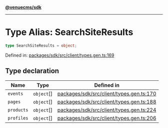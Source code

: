 [**@venuecms/sdk**](../Index.md)

***

# Type Alias: SearchSiteResults

```ts
type SearchSiteResults = object;
```

Defined in: [packages/sdk/src/client/types.gen.ts:169](https://github.com/venuecms/sdk/blob/0048e875fedcd11f329f993e4088b84401af4036/packages/sdk/src/client/types.gen.ts#L169)

## Type declaration

| Name | Type | Defined in |
| ------ | ------ | ------ |
| <a id="events"></a> `events` | `object`[] | [packages/sdk/src/client/types.gen.ts:170](https://github.com/venuecms/sdk/blob/0048e875fedcd11f329f993e4088b84401af4036/packages/sdk/src/client/types.gen.ts#L170) |
| <a id="pages"></a> `pages` | `object`[] | [packages/sdk/src/client/types.gen.ts:188](https://github.com/venuecms/sdk/blob/0048e875fedcd11f329f993e4088b84401af4036/packages/sdk/src/client/types.gen.ts#L188) |
| <a id="products"></a> `products` | `object`[] | [packages/sdk/src/client/types.gen.ts:224](https://github.com/venuecms/sdk/blob/0048e875fedcd11f329f993e4088b84401af4036/packages/sdk/src/client/types.gen.ts#L224) |
| <a id="profiles"></a> `profiles` | `object`[] | [packages/sdk/src/client/types.gen.ts:206](https://github.com/venuecms/sdk/blob/0048e875fedcd11f329f993e4088b84401af4036/packages/sdk/src/client/types.gen.ts#L206) |
